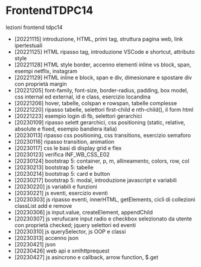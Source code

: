 # FrontendTDPC14
lezioni frontend tdpc14

- [20221115]  introduzione, HTML, primi tag, struttura pagina web, link ipertestuali
- [20221125]  HTML ripasso tag, introduzione VSCode e shortcut, attributo style
- [20221128]  HTML style border, accenno elementi inline vs block, span, esempi netflix, instagram
- [20221129]  HTML inline e block, span e div, dimesionare e spostare div con proprietà margin
- [20221205]  font-family, font-size, border-radius, padding, box model, css internal ed external, id e class, esercizio locandina
- [20221206] hover, tabelle, colspan e rowspan, tabelle complesse
- [20221220] ripasso tabelle, selettori first-child e nth-child(), il form html
- [20221223] esempio login di fb, selettori gerarchici
- [20230109] ripasso selett gerarchici, css positioning (static, relative, absolute e fixed, esempio bandiera italia)
- [20230113] ripasso css positioning, css transitions, esercizio semaforo
- [20230116] ripasso transition, animation
- [20230117] css le basi di display grid e flex
- [20230123] verifica INF_WB_CSS_E02
- [20230124] bootstrap 5: container, p, m, allineamento, colors, row, col
- [20230213] bootstrap 5: tabelle
- [20230214] bootstrap 5: card e button
- [20230217] bootstrap 5: modal, introduzione javascript e variabili
- [20230220] js variabili e funzioni
- [20230221] js eventi, esercizio eventi
- [20230303] js ripasso eventi, innerHTML, getElements, cicli di collezioni classList add e remove
- [20230306] js input.value, createElement, appendChild
- [20230307] js verufucare input radio e checkbox selezionato da utente con proprietà checked; jquery selettori ed eventi
- [20230310] js querySelector, js OOP e classi
- [20230313] accenno json
- [20230421] json
- [20230426] web api e xmlhttprequest
- [20230427] js asincrono e callback, arrow function, $.get